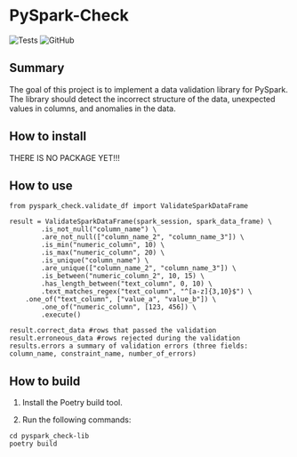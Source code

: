 # PySpark-Check

![Tests](https://github.com/mikulskibartosz/correct-horse/workflows/Tests/badge.svg)
![GitHub](https://img.shields.io/github/license/mikulskibartosz/correct-horse)

## Summary

The goal of this project is to implement a data validation library for PySpark. The library should detect the incorrect structure of the data, unexpected values in columns, and anomalies in the data.

## How to install

THERE IS NO PACKAGE YET!!!

## How to use

```
from pyspark_check.validate_df import ValidateSparkDataFrame

result = ValidateSparkDataFrame(spark_session, spark_data_frame) \
        .is_not_null("column_name") \
        .are_not_null(["column_name_2", "column_name_3"]) \
        .is_min("numeric_column", 10) \
        .is_max("numeric_column", 20) \
        .is_unique("column_name") \
        .are_unique(["column_name_2", "column_name_3"]) \
        .is_between("numeric_column_2", 10, 15) \
        .has_length_between("text_column", 0, 10) \
        .text_matches_regex("text_column", "^[a-z]{3,10}$") \
	.one_of("text_column", ["value_a", "value_b"]) \
        .one_of("numeric_column", [123, 456]) \
        .execute()

result.correct_data #rows that passed the validation
result.erroneous_data #rows rejected during the validation
results.errors a summary of validation errors (three fields: column_name, constraint_name, number_of_errors)
```

## How to build

1. Install the Poetry build tool.

2. Run the following commands:

```
cd pyspark_check-lib
poetry build
```
